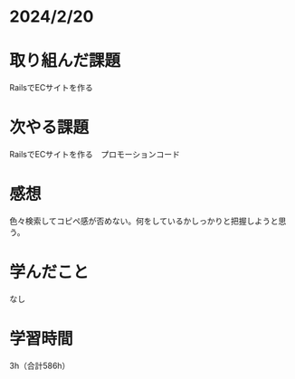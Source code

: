 # 2024/2/20
# 取り組んだ課題
RailsでECサイトを作る

# 次やる課題
RailsでECサイトを作る　プロモーションコード

# 感想
色々検索してコピペ感が否めない。何をしているかしっかりと把握しようと思う。

# 学んだこと
なし

# 学習時間
3h（合計586h）
